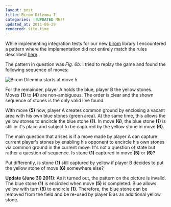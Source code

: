 ```yaml
---
layout: post
title: Birom Dilemma I
categories: !!UPDATED ME!!
updated_at: 2011-06-29
rendered: site.time
---
```


While implementing integration tests for our new [birom](http://birom.net) library I
encountered a pattern where the implementation did not entirely match the rules
described [here](http://birom.net/424843/Rules).

The pattern in question was _Fig. 6b_. I tried to replay the game and
found the following sequence of moves:

![Birom Dilemma starts at move 5](/images/2011-06-29-Birom-Dilemma-I/dilemma.jpg)

For the remainder, player A holds the blue, player B the yellow stones.
Moves __(1)__ to __(4)__ are non-ambiguous. The order is clear and
the shown sequence of stones is the only valid I've found.

With move __(5)__ now, player A creates common
ground by enclosing a vacant area with his own blue stones (green area).
At the same time, this allows the yellow stones to encircle the blue
stone __(1)__. In move __(6)__, the blue stone __(1)__ is still in it's
place and subject to be captured by the yellow stone in move __(6)__.

The main question that arises is if a move made by player A can capture
current player's stones by enabling his opponent to encircle his own stones
via common ground in the current move. It's not a question of state but
rather a question of sequence. Is stone __(1)__ captured in move __(5)__
or __(6)__?

Put differently, is stone __(1)__ still captured by yellow if player
B decides to put the yellow stone of move __(6)__ somewhere else?

__Update (June 30 2011)__: As it turned out, the pattern on the picture is
invalid. The blue stone __(1)__ is encircled when move __(5)__ is
completed. Blue allows yellow with turn __(5)__ to encircle __(1)__.
Therefore, the blue stone can be removed from the field and be
re-used by player B as an additional yellow stone.

